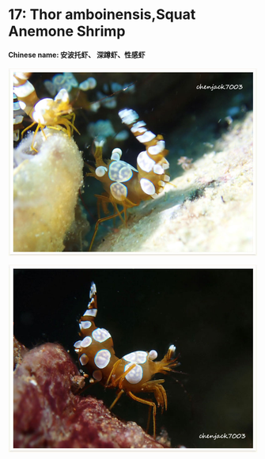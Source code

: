 # 17: Thor amboinensis,Squat Anemone Shrimp

#### Chinese name: 安波托虾、 深蹲虾、性感虾

![](../../.gitbook/assets/sexy-anemone-shrimp.jpg)

![](../../.gitbook/assets/sexy-anemone-shrimp2.jpg)

